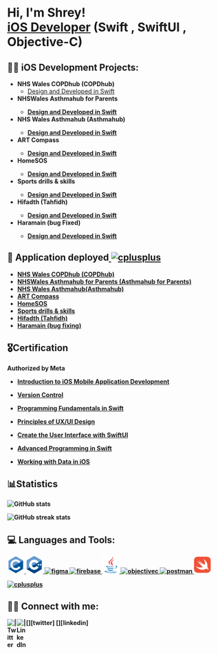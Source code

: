 <h1>Hi, I'm Shrey! <br/><a href=" https://github.com/shreyfeb r1"><a href="https://www.linkedin.com/in/shreyfeb/">iOS Developer</a> (Swift , SwiftUI , Objective-C)  </a></h1>

<h2>👨‍💻 iOS Development Projects:</h2>

- <b> NHS Wales COPDhub (COPDhub) </b>
  - [Design and Developed in Swift]( https://apps.apple.com/us/app/nhs-wales-copdhub/id1483228694)
- <b> NHSWales Asthmahub for Parents<b>
  - [Design and Developed in Swift]( )
- <b> NHS Wales Asthmahub (Asthmahub) <b>
  - [Design and Developed in Swift]( )
- <b> ART Compass <b>
  - [Design and Developed in Swift]( )
- <b>HomeSOS <b>
  - [Design and Developed in Swift]( )
- <b>Sports drills & skills <b>
  - [Design and Developed in Swift]( )
- <b>Hifadth (Tahfidh) <b>
  - [Design and Developed in Swift]( )
- <b>Haramain (bug Fixed) <b>
  - [Design and Developed in Swift]( )


<h2>📱 Application deployed<a href="https://www.apple.com/app-store/" rel="noreferrer"> <img src="https://www.vectorlogo.zone/logos/apple_appstore/apple_appstore-ar21.svg" alt="cplusplus" width="100" height="30"/> </a></h2>

- [NHS Wales COPDhub (COPDhub)](https://apps.apple.com/us/app/nhs-wales-copdhub/id1483228694)
- [NHSWales Asthmahub for Parents (Asthmahub for Parents)](https://apps.apple.com/us/app/nhswales-asthmahub-for-parents/id1483065870)
- [NHS Wales Asthmahub(Asthmahub)]( https://apps.apple.com/us/app/nhs-wales-asthmahub/id1483219509)
- [ART Compass](https://apps.apple.com/us/app/art-compass/id1442048939)
- [HomeSOS]( https://apps.apple.com/us/app/home-sos-fast-a-mechanic/id1123720029)
- [Sports drills & skills]( https://apps.apple.com/in/app/sports-drills-skills/id1301880982)
- [Hifadth (Tahfidh)](https://apps.apple.com/us/app/tahfidh-memorize/id1462411317)
- [Haramain (bug fixing)]( https://apps.apple.com/us/app/haramain-recordings/id1351839790)

<h2>🎖️Certification </h2>
<b>Authorized by Meta</b>

- [Introduction to iOS Mobile Application Development](https://coursera.org/verify/Z56XKVHF9862)

- [Version Control](https://coursera.org/verify/HUMTVXC6R7FK)

- [Programming Fundamentals in Swift](https://coursera.org/verify/G4TGBC8P6B6G )

- [Principles of UX/UI Design](https://coursera.org/verify/SHGNH8DJ3KLU)  

- [Create the User Interface with SwiftUI](https://coursera.org/verify/UBV7VS676BFJ)

- [Advanced Programming in Swift](https://coursera.org/verify/K7X47DRYQ9EV) 

- [Working with Data in iOS](https://coursera.org/verify/HX9F6U9QUG4K)


<!--### Hi there 👋, my name is Shrey
#### I am GitHub Readme Generator's creator
![I am GitHub Readme Generator's creator](https://.png)
[![Top Langs](https://github-readme-stats.vercel.app/api/top-langs/?username=shreyfeb)](https://github.com/anuraghazra/github-readme-stats)
![GitHub Activity Graph](https://activity-graph.herokuapp.com/graph?username=shreyfeb)  
![Profile views](https://gpvc.arturio.dev/shreyfeb)  
I made this project just for fun -->

<h2>📊Statistics</h2>

![GitHub stats](https://github-readme-stats.vercel.app/api?username=shreyfeb&show_icons=true)  

![GitHub streak stats](https://streak-stats.demolab.com/?user=shreyfeb)  

<h2 align="left">💻 Languages and Tools:</h2>
<p align="left"> <a href="https://www.cprogramming.com/" target="_blank" rel="noreferrer"> <img src="https://raw.githubusercontent.com/devicons/devicon/master/icons/c/c-original.svg" alt="c" width="40" height="40"/> </a> <a href="https://www.w3schools.com/cpp/" target="_blank" rel="noreferrer"> <img src="https://raw.githubusercontent.com/devicons/devicon/master/icons/cplusplus/cplusplus-original.svg" alt="cplusplus" width="40" height="40"/> </a> <a href="https://www.figma.com/" target="_blank" rel="noreferrer"> <img src="https://www.vectorlogo.zone/logos/figma/figma-icon.svg" alt="figma" width="40" height="40"/> </a> <a href="https://firebase.google.com/" target="_blank" rel="noreferrer"> <img src="https://www.vectorlogo.zone/logos/firebase/firebase-icon.svg" alt="firebase" width="40" height="40"/> </a> <a href="https://www.java.com" target="_blank" rel="noreferrer"> <img src="https://raw.githubusercontent.com/devicons/devicon/master/icons/java/java-original.svg" alt="java" width="40" height="40"/> </a> <a href="https://developer.apple.com/library/archive/documentation/Cocoa/Conceptual/ProgrammingWithObjectiveC/Introduction/Introduction.html" target="_blank" rel="noreferrer"> <img src="https://www.vectorlogo.zone/logos/apple_objectivec/apple_objectivec-icon.svg" alt="objectivec" width="40" height="40"/> </a> <a href="https://postman.com" target="_blank" rel="noreferrer"> <img src="https://www.vectorlogo.zone/logos/getpostman/getpostman-icon.svg" alt="postman" width="40" height="40"/> </a> <a href="https://developer.apple.com/swift/" target="_blank" rel="noreferrer"> <img src="https://raw.githubusercontent.com/devicons/devicon/master/icons/swift/swift-original.svg" alt="swift" width="40" height="40"/> </a> </p>
<a href="https://developer.apple.com/xcode/" rel="noreferrer"> <img src="https://www.vectorlogo.zone/logos/apple_xcode/apple_xcode-icon.svg" alt="cplusplus" width="40" height="40"/> </a>


<h2>🤳🏽 Connect with me:</h2>
[<img align="left" alt=" | Twitter" width="22px" src="https://cdn.jsdelivr.net/npm/simple-icons@v3/icons/twitter.svg" />][twitter]
[<img align="left" alt=" | LinkedIn" width="22px" src="https://cdn.jsdelivr.net/npm/simple-icons@v3/icons/linkedin.svg" />][linkedin]
<!--[<img align="left" alt=" | Instagram" width="22px" src="https://cdn.jsdelivr.net/npm/simple-icons@v3/icons/instagram.svg" />][instagram] -->

[twitter]: https://twitter.com/shreyfeb
<!--[instagram]: https://www.instagram.com/-->

[linkedin]: https://www.linkedin.com/in/shreyfeb/

<!--
Here are some ideas to get you started:

- 🔭 I’m currently working on ...
- 🌱 I’m currently learning ...
- 👯 I’m looking to collaborate on ...
- 🤔 I’m looking for help with ...
- 💬 Ask me about ...
- 📫 How to reach me: ...
- 😄 Pronouns: ...
- ⚡ Fun fact: ...
-->

